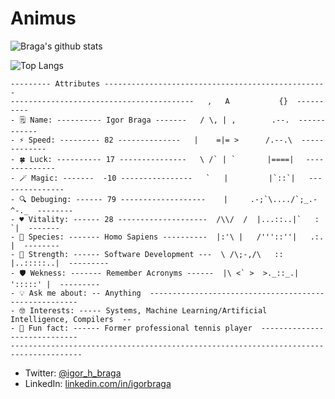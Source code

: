 # Animus

![Braga's github stats](https://github-readme-stats.vercel.app/api?username=bragaigor&show_icons=true&theme=dark)

![Top Langs](https://github-readme-stats.vercel.app/api/top-langs/?username=bragaigor&theme=dark&hide=CSS)


```
--------- Attributes --------------------------------------------------
-----------------------------------------   ,   A           {}  ----------
- 🗒️ Name: ---------- Igor Braga -------   / \, | ,        .--.  ------------
- ⚡ Speed: --------- 82 --------------   |    =|= >      /.--.\  -------------
- 🍀 Luck: ---------- 17 ---------------   \ /` | `       |====|　 --------------
- 🪄 Magic: -------  -10 ----------------   `   |         |`::`|   ---------------
- 🔍 Debuging: ------ 79 -------------------    |     .-;`\..../`;_.-^-._  --------
- ♥️ Vitality: ------ 28 --------------------  /\\/  /  |...::..|`   :   `|  -------
- 🧬 Species: ------- Homo Sapiens ----------  |:'\ |   /'''::''|   .:.   |  --------
- 💪 Strength: ------ Software Development ---  \ /\;-,/\   ::  |..:::::..|  ---------
- 🛡️ Wekness: ------- Remember Acronyms ------  |\ <` >  >._::_.| ':::::' |  ---------
- 💡 Ask me about: -- Anything  ------------------------------------------------------
- 🤓 Interests: ----- Systems, Machine Learning/Artificial Intelligence, Compilers  --
- 🤔 Fun fact: ------ Former professional tennis player  -----------------------------
--------------------------------------------------------------------------------------
```

- Twitter: [@igor_h_braga](https://twitter.com/igor_h_braga)
- LinkedIn: [linkedin.com/in/igorbraga](https://www.linkedin.com/in/igorbraga)
